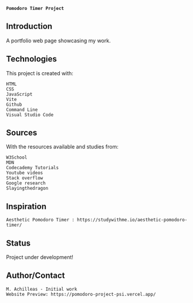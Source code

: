 **`Pomodoro Timer Project`**

## Introduction

A portfolio web page showcasing my work.

## Technologies

This project is created with:

    HTML
    CSS
    JavaScript
    Vite
    Github
    Command Line
    Visual Studio Code

## Sources

With the resources available and studies from:

    W3School
    MDN
    Codecademy Tutorials
    Youtube videos
    Stack overflow
    Google research
    Slayingthedragon

## Inspiration

    Aesthetic Pomodoro Timer : https://studywithme.io/aesthetic-pomodoro-timer/

## Status

Project under development!

## Author/Contact

    M. Achilleas - Initial work
    Website Preview: https://pomodoro-project-psi.vercel.app/
    

